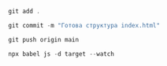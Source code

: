 ```js
git add .
```

```js
git commit -m "Готова структура index.html"
```

```js
git push origin main
```

```js
npx babel js -d target --watch
```
